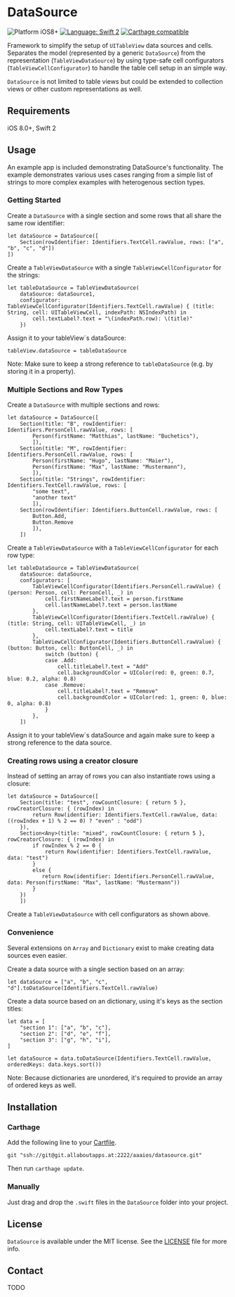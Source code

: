 # DataSource

<img src="https://img.shields.io/badge/Platform-iOS%208%2B-blue.svg" alt="Platform iOS8+">
<a href="https://developer.apple.com/swift"><img src="https://img.shields.io/badge/Language-Swift%202-orange.svg" alt="Language: Swift 2" /></a>
<a href="https://github.com/Carthage/Carthage"><img src="https://img.shields.io/badge/Carthage-compatible-brightgreen.svg" alt="Carthage compatible" /></a>

Framework to simplify the setup of `UITableView` data sources and cells. Separates the model (represented by a generic `DataSource`) from the representation (`TableViewDataSource`) by using type-safe cell configurators (`TableViewCellConfigurator`) to handle the table cell setup in an simple way.

`DataSource` is not limited to table views but could be extended to collection views or other custom representations as well.

## Requirements

iOS 8.0+, Swift 2

## Usage

An example app is included demonstrating DataSource's functionality. The example demonstrates various uses cases ranging from a simple list of strings to more complex examples with heterogenous section types.

### Getting Started

Create a `DataSource` with a single section and some rows that all share the same row identifier:

    let dataSource = DataSource([
        Section(rowIdentifier: Identifiers.TextCell.rawValue, rows: ["a", "b", "c", "d"])
    ])

Create a `TableViewDataSource` with a single `TableViewCellConfigurator` for the strings:

    let tableDataSource = TableViewDataSource(
        dataSource: dataSource1,
        configurator: TableViewCellConfigurator(Identifiers.TextCell.rawValue) { (title: String, cell: UITableViewCell, indexPath: NSIndexPath) in
            cell.textLabel?.text = "\(indexPath.row): \(title)"
        })

Assign it to your tableView´s dataSource:

    tableView.dataSource = tableDataSource

Note: Make sure to keep a strong reference to `tableDataSource` (e.g. by storing it in a property).

### Multiple Sections and Row Types

Create a `DataSource` with multiple sections and rows:

    let dataSource = DataSource([
        Section(title: "B", rowIdentifier: Identifiers.PersonCell.rawValue, rows: [
            Person(firstName: "Matthias", lastName: "Buchetics"),
            ]),
        Section(title: "M", rowIdentifier: Identifiers.PersonCell.rawValue, rows: [
            Person(firstName: "Hugo", lastName: "Maier"),
            Person(firstName: "Max", lastName: "Mustermann"),
            ]),
        Section(title: "Strings", rowIdentifier: Identifiers.TextCell.rawValue, rows: [
            "some text",
            "another text"
            ]),
        Section(rowIdentifier: Identifiers.ButtonCell.rawValue, rows: [
            Button.Add,
            Button.Remove
            ]),
        ])

Create a `TableViewDataSource` with a `TableViewCellConfigurator` for each row type:

    let tableDataSource = TableViewDataSource(
        dataSource: dataSource,
        configurators: [
            TableViewCellConfigurator(Identifiers.PersonCell.rawValue) { (person: Person, cell: PersonCell, _) in
                cell.firstNameLabel?.text = person.firstName
                cell.lastNameLabel?.text = person.lastName
            },
            TableViewCellConfigurator(Identifiers.TextCell.rawValue) { (title: String, cell: UITableViewCell, _) in
                cell.textLabel?.text = title
            },
            TableViewCellConfigurator(Identifiers.ButtonCell.rawValue) { (button: Button, cell: ButtonCell, _) in
                switch (button) {
                case .Add:
                    cell.titleLabel?.text = "Add"
                    cell.backgroundColor = UIColor(red: 0, green: 0.7, blue: 0.2, alpha: 0.8)
                case .Remove:
                    cell.titleLabel?.text = "Remove"
                    cell.backgroundColor = UIColor(red: 1, green: 0, blue: 0, alpha: 0.8)
                }
            },
        ])

Assign it to your tableView´s dataSource and again make sure to keep a strong reference to the data source.

### Creating rows using a creator closure

Instead of setting an array of rows you can also instantiate rows using a closure:

    let dataSource = DataSource([
        Section(title: "test", rowCountClosure: { return 5 }, rowCreatorClosure: { (rowIndex) in
            return Row(identifier: Identifiers.TextCell.rawValue, data: ((rowIndex + 1) % 2 == 0) ? "even" : "odd")
        }),
        Section<Any>(title: "mixed", rowCountClosure: { return 5 }, rowCreatorClosure: { (rowIndex) in
            if rowIndex % 2 == 0 {
                return Row(identifier: Identifiers.TextCell.rawValue, data: "test")
            }
            else {
               return Row(identifier: Identifiers.PersonCell.rawValue, data: Person(firstName: "Max", lastName: "Mustermann"))
            }
        })
        ])

Create a `TableViewDataSource` with cell configurators as shown above.

### Convenience

Several extensions on `Array` and `Dictionary` exist to make creating data sources even easier.

Create a data source with a single section based on an array:

    let dataSource = ["a", "b", "c", "d"].toDataSource(Identifiers.TextCell.rawValue)

Create a data source based on an dictionary, using it's keys as the section titles:

    let data = [
        "section 1": ["a", "b", "c"],
        "section 2": ["d", "e", "f"],
        "section 3": ["g", "h", "i"],
    ]
    
    let dataSource = data.toDataSource(Identifiers.TextCell.rawValue, orderedKeys: data.keys.sort())

Note: Because dictionaries are unordered, it's required to provide an array of ordered keys as well.

## Installation

### Carthage

Add the following line to your [Cartfile](https://github.com/Carthage/Carthage/blob/master/Documentation/Artifacts.md#cartfile).

```
git "ssh://git@git.allaboutapps.at:2222/aaaios/datasource.git"
```

Then run `carthage update`.

### Manually

Just drag and drop the `.swift` files in the `DataSource` folder into your project.

## License

`DataSource` is available under the MIT license. See the [LICENSE](https://github.com/mbuchetics/DataSource/blob/master/LICENSE.md) file for more info.

## Contact

TODO
